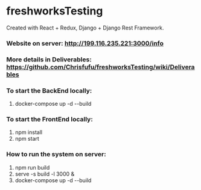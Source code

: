 # freshworksTesting

Created with React + Redux, Django + Django Rest Framework.  


### Website on server: http://199.116.235.221:3000/info
### More details in Deliverables: https://github.com/Chrisfufu/freshworksTesting/wiki/Deliverables 

### To start the BackEnd locally:  
1. docker-compose up -d --build   

### To start the FrontEnd locally:  
1. npm install   
2. npm start  

### How to run the system on server:  
1. npm run build   
2. serve -s build -l 3000 &   
3. docker-compose up -d --build  
